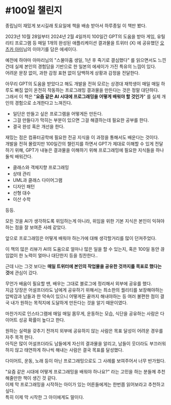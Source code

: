 # #100일 챌린지

종립님이 재밌게 보시길래 토요일에 책을 배송 받아서 하루종일 이 책만 봤다.  

2023년 10월 28일부터 2024년 2월 4일까지 100일간 GPT의 도움을 받아 게임, 유틸리티 프로그램 등 매일 1개의 완성된 애플리케이션 결과물을 트위터 (X) 에 공유했던 [오츠카 아미](https://x.com/Luna_SE_Jp)님의 이야기를 담은 에세이다.  
  
예전에 하야마 아마리님의 "스물아홉 생일, 1년 후 죽기로 결심했다" 를 읽으면서도 느낀건데 실제 본인의 경험담을 기반으로 한 일본의 에세이가 가진 특유의 느낌이 있다.  
어려운 문장 없이, 과한 감정 표현 없이 담백하게 상황과 감정을 전달한다.  
  
아무리 GPT의 도움을 받았다고 해도 개발을 전혀 모르는 상경대 재학생이 매일 매일 하루도 빠짐 없이 온전히 작동하는 프로그래밍 결과물을 만든다는 것은 정말 대단하다.  
그래서 이 책은 "**요즘 같은 AI 시대에 프로그래밍을 어떻게 배워야 할 것인가**" 를 실제 개인의 경험으로 소개한다고 느껴진다.  
  
- 일단은 만들고 싶은 프로그램을 어떻게든 만든다.  
- 그걸 만들다가 막히는 부분이 있으면 그걸 해결하는데 필요한 공부를 한다.  
- 결국 완성 혹은 개선을 한다.  
  
재밌는 점은 컴퓨터공학에 필요한 전공 지식을 이 과정을 통해서도 배운다는 것이다.  
개발을 전혀 몰랐지만 100일간의 챌린지를 하면서 GPT가 제대로 이해할 수 있게 전달하기 위해, GPT가 내놓은 결과물을 이해하기 위해 프로그래밍에 필요한 지식들을 하나둘씩 배워간다.
- 클래스와 객체지향 프로그래밍
- 상태 관리
- UML과 클래스 다이어그램
- 디자인 패턴
- 선형 대수
- 이산 수학

등등.   
  
모든 것을 AI가 생각하도록 위임하는게 아니라, 위임을 위한 기본 지식은 본인이 익혀야하는 점을 잘 보여준 사례 같았다.
  
앞으로 프로그래밍은 어떻게 배워야 하는가에 대해 생각할거리를 많이 던져주었다.  
  
이 책의 많은 리뷰가 AI의 도움으로 얼마나 많은 일을 할 수 있는지, 혹은 100일 동안 끊임없이 한 노력이 얼마나 대단한지 등을 칭찬한다..  
  
근데 나는 그것 보다는 **매일 트위터에 본인의 작업물을 공유한 것까지를 목표로 했다는 것**에 관심이 갔다.  
  
무언가 배움이 필요할 땐, 배우는 그대로 블로그에 정리해서 외부에 공유를 했다.  
지금 당장은 어설프더라도 남에게 공유하기 위해서는 최소한의 퀄리티를 보장해야하는 압박감과 남들과 한 약속이 있으니 어떻게든 끝까지 해내야하는 등 여러 불편한 점이 결국 내가 원하는 목적지에 도달하게 만든다는 것을 알기 때문이였다.  
  
마찬가지로 인스타그램에 매일 매일 몸무게, 운동하는 모습, 식단을 공유하는 사람은 다이어트 성공 확률이 높다고 한다.  

원하는 실력을 갖추기 전까지 외부에 공유하지 않는 사람은 목표 달성이 어려운 경우를 자주 목격 한다.  
아직은 많이 어설프더라도 남들에게 자신의 결과물을 알리고, 남들이 웃더라도 부끄러워하지 않고 태연하게 하나씩 해내는 사람은 결국 목표를 달성했다.  
  
다이어트, 운동, 노래 등이 아닌 프로그래밍으로도 그 사례를 보여주어서 너무 반가웠다.  
  
"요즘 같은 시대에 어떻게 프로그래밍을 배워야 하나요?" 라는 고민을 하는 분들께 추천해줄만한 책이 생긴 것 같다.  
이제 막 프로그래밍을 시작하는 아이가 있는 어른들에게는 한번쯤 읽어보라고 추천하고 싶다.  
특히 이제 막 시작한 그 아이에게도 말이다.